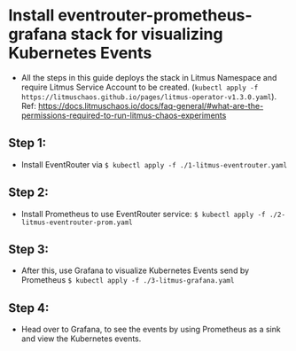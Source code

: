 
# Install eventrouter-prometheus-grafana stack for visualizing Kubernetes Events

- All the steps in this guide deploys the stack in Litmus Namespace and require Litmus Service Account to be created. (`kubectl apply -f https://litmuschaos.github.io/pages/litmus-operator-v1.3.0.yaml`). 
Ref: https://docs.litmuschaos.io/docs/faq-general/#what-are-the-permissions-required-to-run-litmus-chaos-experiments


## Step 1:

- Install EventRouter via 
    `$ kubectl apply -f ./1-litmus-eventrouter.yaml`

## Step 2:

- Install Prometheus to use EventRouter service:
    `$ kubectl apply -f ./2-litmus-eventrouter-prom.yaml`

## Step 3:

- After this, use Grafana to visualize Kubernetes Events send by Prometheus
    `$ kubectl apply -f ./3-litmus-grafana.yaml`

## Step 4:

- Head over to Grafana, to see the events by using Prometheus as a sink and view the Kubernetes events.